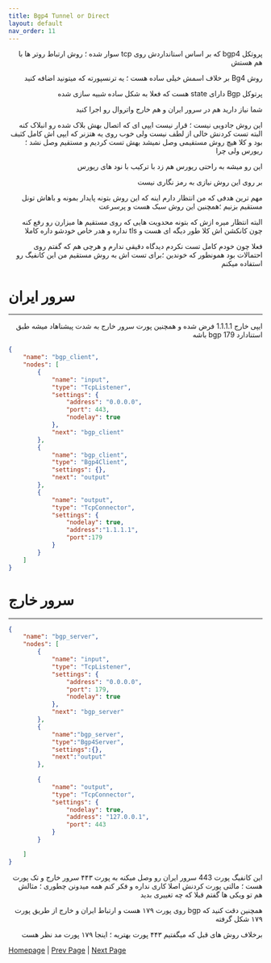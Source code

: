 ```yaml
---
title: Bgp4 Tunnel or Direct
layout: default
nav_order: 11
---
```


<p dir="rtl">
پروتکل bgp4 که بر اساس استانداردش روی tcp سوار شده ؛ روش ارتباط روتر ها با هم هستش
</p>

<p dir="rtl">
روش Bg4 بر خلاف اسمش خیلی ساده هست ؛ یه ترنسپورته که میتونید اضافه کنید
</p>

<p dir="rtl">
پرتوکل Bgp دارای state هست که فعلا به شکل ساده شبیه سازی شده
</p>

<p dir="rtl">
شما نیاز دارید هم در سرور ایران و هم خارج واتروال رو اجرا کنید
</p>

<p dir="rtl">
این روش جادویی نیست ؛ قرار نیست ایپی ای که اتصال بهش بلاک شده رو انبلاک کنه البته تست کردنش خالی از لطف نیست ولی خوب روی یه هتزنر که ایپی اش کامل کثیف بود و کلا هیچ روش مستقیمی وصل نمیشد بهش 
تست کردیم و مستقیم وصل نشد ؛‌ ریورس ولی چرا
</p>

<p dir="rtl">
این رو میشه به راحتی ریورس هم زد با ترکیب با نود های ریورس
</p>

<p dir="rtl">
بر روی این روش نیازی به رمز نگاری نیست
</p>

<p dir="rtl">
مهم ترین هدفی که من انتظار دارم اینه که این روش بتونه پایدار بمونه و باهاش تونل مستقیم بزنیم ؛‌همچنین این روش سبک هست و پرسرعت
</p>

<p dir="rtl">
البته انتظار میره ازش که بتونه محدویت هایی که روی مستقیم ها میزارن رو رفع کنه چون کانکشن اش کلا طور دیگه ای هست و tls نداره و هدر خاص خودشو داره کاملا
</p>

<p dir="rtl">
فعلا چون خودم کامل تست نکردم دیدگاه دقیقی ندارم و هرچی هم که گفتم روی احتمالات بود همونطور که خوندین ؛‌برای تست اش به روش مستقیم من این کانفیگ رو استفاده میکنم
</p>


# سرور ایران

* * *

<p dir="rtl">
ایپی خارج 1.1.1.1 فرض شده و همچنین پورت سرور خارج به شدت پیشناهاد میشه طبق استنادارد bgp 179 باشه
</p>

```json
{
    "name": "bgp_client",
    "nodes": [
        {
            "name": "input",
            "type": "TcpListener",
            "settings": {
                "address": "0.0.0.0",
                "port": 443,
                "nodelay": true
            },
            "next": "bgp_client"
        },
        {
            "name": "bgp_client",
            "type": "Bgp4Client",
            "settings": {},
            "next": "output"
        },
        {
            "name": "output",
            "type": "TcpConnector",
            "settings": {
                "nodelay": true,
                "address":"1.1.1.1",
                "port":179
            }
        }
    ]
}
```

# سرور خارج

* * *

```json
{
    "name": "bgp_server",
    "nodes": [
        {
            "name": "input",
            "type": "TcpListener",
            "settings": {
                "address": "0.0.0.0",
                "port": 179,
                "nodelay": true
            },
            "next": "bgp_server"
        },
        {
            "name":"bgp_server",
            "type":"Bgp4Server",
            "settings":{},
            "next":"output"
        },
        
        {
            "name": "output",
            "type": "TcpConnector",
            "settings": {
                "nodelay": true,
                "address": "127.0.0.1",
                "port": 443
            }
        }

    ]
}
```

<p dir="rtl">
این کانفیگ پورت 443 سرور ایران رو وصل میکنه به پورت ۴۴۳ سرور خارج و تک پورت هست ؛ مالتی پورت کردنش اصلا کاری نداره و فکر کنم همه میدونن چطوری ؛ مثالش هم تو ویکی ها گفتم قبلا که چه تغییری بدید
</p>


<p dir="rtl">
همچنین دقت کنید که bgp روی پورت ۱۷۹ هست و ارتباط ایران و خارج از طریق پورت ۱۷۹  شکل گرفته
</p>


<p dir="rtl">
برخلاف روش های قبل که میگفتیم ۴۴۳ پورت بهتریه ؛ اینجا ۱۷۹ پورت مد نظر هست
</p>


[Homepage](.) | [Prev Page](Reality-Reverse-Tunnel) | [Next Page](Direct-Trojan)